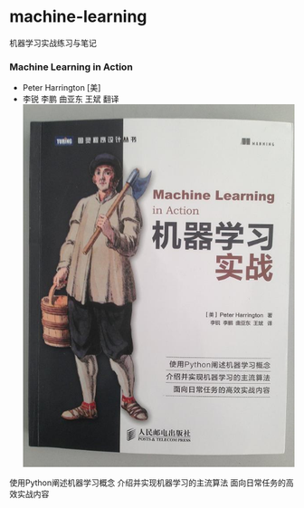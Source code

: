machine-learning
================

机器学习实战练习与笔记

### Machine Learning in Action
- Peter Harrington [美]
- 李锐 李鹏 曲亚东 王斌 翻译
![](./book_cover.jpg)

使用Python阐述机器学习概念
介绍并实现机器学习的主流算法
面向日常任务的高效实战内容


